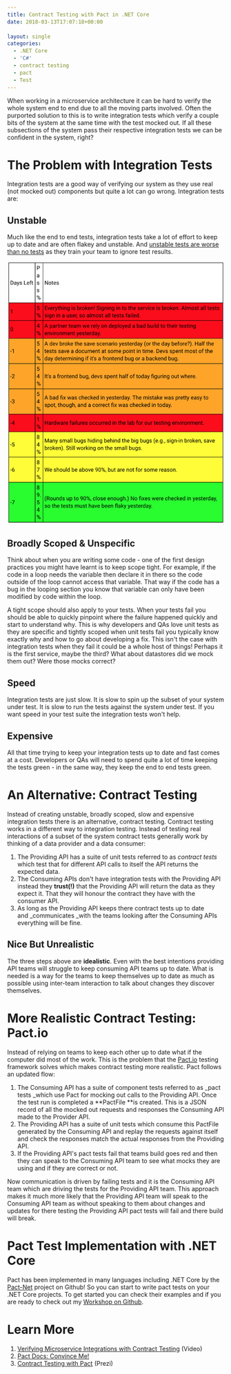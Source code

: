 ```yaml
---
title: Contract Testing with Pact in .NET Core
date: 2018-03-13T17:07:18+00:00

layout: single
categories:
  - .NET Core
  - 'C#'
  - contract testing
  - pact
  - Test
---
```

When working in a microservice architecture it can be hard to verify the whole system end to end due to all the moving parts involved. Often the purported solution to this is to write integration tests which verify a couple bits of the system at the same time with the test mocked out. If all these subsections of the system pass their respective integration tests we can be confident in the system, right?

# The Problem with Integration Tests

Integration tests are a good way of verifying our system as they use real (not mocked out) components but quite a lot can go wrong. Integration tests are:

## Unstable

Much like the end to end tests, integration tests take a lot of effort to keep up to date and are often flakey and unstable. And [unstable tests are worse than no tests](https://testing.googleblog.com/2015/04/just-say-no-to-more-end-to-end-tests.html) as they train your team to ignore test results.

![Example of Bad Test Report with Flaky Tests](/assets/img/2018/03/bad_test_report.png)

## Broadly Scoped & Unspecific

Think about when you are writing some code - one of the first design practices you might have learnt is to keep scope tight. For example, if the code in a loop needs the variable then declare it in there so the code outside of the loop cannot access that variable. That way if the code has a bug in the looping section you know that variable can only have been modified by code within the loop.

A tight scope should also apply to your tests. When your tests fail you should be able to quickly pinpoint where the failure happened quickly and start to understand why. This is why developers and QAs love unit tests as they are specific and tightly scoped when unit tests fail you typically know exactly why and how to go about developing a fix. This isn't the case with integration tests when they fail it could be a whole host of things! Perhaps it is the first service, maybe the third? What about datastores did we mock them out? Were those mocks correct?

## Speed

Integration tests are just slow. It is slow to spin up the subset of your system under test. It is slow to run the tests against the system under test. If you want speed in your test suite the integration tests won't help.

## Expensive

All that time trying to keep your integration tests up to date and fast comes at a cost. Developers or QAs will need to spend quite a lot of time keeping the tests green - in the same way, they keep the end to end tests green.

# An Alternative: Contract Testing

Instead of creating unstable, broadly scoped, slow and expensive integration tests there is an alternative, contract testing. Contract testing works in a different way to integration testing. Instead of testing real interactions of a subset of the system contract tests generally work by thinking of a data provider and a data consumer:

  1. The Providing API has a suite of unit tests referred to as _contract tests_ which test that for different API calls to itself the API returns the expected data.
  2. The Consuming APIs don't have integration tests with the Providing API instead they **trust(!)** that the Providing API will return the data as they expect it. That they will honour the contract they have with the consumer API.
  3. As long as the Providing API keeps there contract tests up to date and _communicates _with the teams looking after the Consuming APIs everything will be fine.

## Nice But Unrealistic

The three steps above are **idealistic**. Even with the best intentions providing API teams will struggle to keep consuming API teams up to date. What is needed is a way for the teams to keep themselves up to date as much as possible using inter-team interaction to talk about changes they discover themselves.

# More Realistic Contract Testing: Pact.io

Instead of relying on teams to keep each other up to date what if the computer did most of the work. This is the problem that the [Pact.io](https://docs.pact.io/) testing framework solves which makes contract testing more realistic. Pact follows an updated flow:

  1. The Consuming API has a suite of component tests referred to as _pact tests _which use Pact for mocking out calls to the Providing API. Once the test run is completed a **PactFile **is created. This is a JSON record of all the mocked out requests and responses the Consuming API made to the Provider API.
  2. The Providing API has a suite of unit tests which consume this PactFile generated by the Consuming API and replay the requests against itself and check the responses match the actual responses from the Providing API.
  3. If the Providing API's pact tests fail that teams build goes red and then they can speak to the Consuming API team to see what mocks they are using and if they are correct or not.

Now communication is driven by failing tests and it is the Consuming API team which are driving the tests for the Providing API team. This approach makes it much more likely that the Providing API team will speak to the Consuming API team as without speaking to them about changes and updates for there testing the Providing API pact tests will fail and there build will break.

# Pact Test Implementation with .NET Core

Pact has been implemented in many languages including .NET Core by the [Pact-Net](https://github.com/pact-foundation/pact-net) project on Github! So you can start to write pact tests on your .NET Core projects. To get started you can check their examples and if you are ready to check out my [Workshop on Github](https://github.com/tdshipley/pact-workshop-dotnet-core-v1).

# Learn More

  1. [Verifying Microservice Integrations with Contract Testing](https://www.youtube.com/watch?v=-6x6XBDf9sQ) (Video)
  2. [Pact Docs: Convince Me!](https://docs.pact.io/faq/convinceme.html)
  3. [Contract Testing with Pact](https://prezi.com/kb3peundqja5/edit/#0) (Prezi)